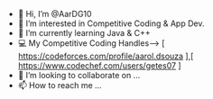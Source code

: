 - 👋 Hi, I’m @AarDG10
- 👀 I’m interested in Competitive Coding & App Dev.
- 🌱 I’m currently learning Java & C++
- 💻 My Competitive Coding Handles--> [ https://codeforces.com/profile/aarol.dsouza ],[ https://www.codechef.com/users/getes07 ]
- 💞️ I’m looking to collaborate on ...
- 📫 How to reach me ...

<!---
AarDG10/AarDG10 is a ✨ special ✨ repository because its `README.md` (this file) appears on your GitHub profile.
You can click the Preview link to take a look at your changes.
--->
